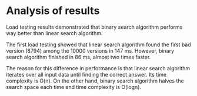 # Analysis of results

Load testing results demonstrated that binary search algorithm performs way better than linear search algorithm. 

The first load testing showed that linear search algorithm found the first bad version (8794) among the 10000 versions in 147 ms. However, binary search algorithm finished in 86 ms, almost two times faster. 

The reason for this difference in performance is that linear search algorithm iterates over all input data until finding the correct answer. Its time complexity is O(n). On the other hand, binary search algorithm halves the search space each time and time complexity is O(logn).